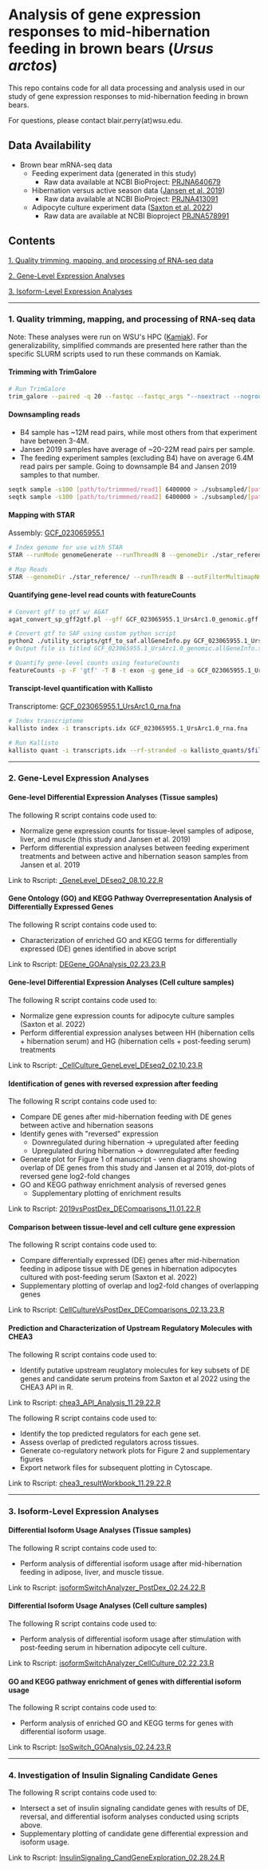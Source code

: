 # Analysis of gene expression responses to mid-hibernation feeding in brown bears (*Ursus arctos*)

This repo contains code for all data processing and analysis used in our study of gene expression responses to mid-hibernation feeding in brown bears.

For questions, please contact blair.perry(at)wsu.edu.

## Data Availability
- Brown bear mRNA-seq data 
	- Feeding experiment data (generated in this study)
		- Raw data available at NCBI BioProject: [PRJNA640679](https://www.ncbi.nlm.nih.gov/bioproject/?term=PRJNA640679)
	- Hibernation versus active season data ([Jansen et al. 2019](https://www.nature.com/articles/s42003-019-0574-4))
		- Raw data available at NCBI BioProject: [PRJNA413091](https://www.ncbi.nlm.nih.gov/bioproject/?term=PRJNA413091)
	- Adipocyte culture experiment data ([Saxton et al. 2022](https://www.cell.com/iscience/fulltext/S2589-0042(22)01356-6))
		- Raw data are available at NCBI Bioproject [PRJNA578991](https://www.ncbi.nlm.nih.gov/bioproject/PRJNA578991)

## Contents
[1. Quality trimming, mapping, and processing of RNA-seq data](#1-quality-trimming-mapping-and-processing-of-rna-seq-data)

[2. Gene-Level Expression Analyses](#2-gene-level-expression-analyses)

[3. Isoform-Level Expression Analyses](#3-isoform-level-expression-analyses)


---

### 1. Quality trimming, mapping, and processing of RNA-seq data

Note: These analyses were run on WSU's HPC ([Kamiak](https://hpc.wsu.edu/)). For generalizability, simplified commands are presented here rather than the specific SLURM scripts used to run these commands on Kamiak. 

#### Trimming with TrimGalore
```bash
# Run TrimGalore
trim_galore --paired -q 20 --fastqc --fastqc_args "--noextract --nogroup --outdir 2_TrimGalore/fastqc/" --stringency 5 --illumina --length 50 -o trimmed_reads/ --clip_R1 12 --clip_R2 12 [path/to/read1] [path/to/read2]
```

#### Downsampling reads
- B4 sample has ~12M read pairs, while most others from that experiment have between 3-4M.
- Jansen 2019 samples have average of ~20-22M read pairs per sample.
- The feeding experiment samples (excluding B4) have on average 6.4M read pairs per sample. Going to downsample B4 and Jansen 2019 samples to that number. 

```bash
seqtk sample -s100 [path/to/trimmmed/read1] 6400000 > ./subsampled/[path/to/trimmed/read1/subset]
seqtk sample -s100 [path/to/trimmmed/read2] 6400000 > ./subsampled/[path/to/trimmed/read2/subset]
```

#### Mapping with STAR
Assembly: [GCF_023065955.1](https://www.ncbi.nlm.nih.gov/assembly/GCF_023065955.1)

```bash
# Index genome for use with STAR
STAR --runMode genomeGenerate --runThreadN 8 --genomeDir ./star_reference --genomeFastaFiles GCF_023065955.1_UrsArc1.0_genomic.fna --sjdbGTFfile GCF_023065955.1_UrsArc1.0_genomic.gff

# Map Reads
STAR --genomeDir ./star_reference/ --runThreadN 8 --outFilterMultimapNmax 1 --twopassMode Basic --sjdbGTFfile GCF_023065955.1_UrsArc1.0_genomic.gff --readFilesCommand zcat --outSAMtype BAM SortedByCoordinate --outFileNamePrefix ./star_mapped/[output_prefix] --readFilesIn [path/to/file1] [path/to/file2]
```

#### Quantifying gene-level read counts with featureCounts

```bash
# Convert gff to gtf w/ AGAT
agat_convert_sp_gff2gtf.pl --gff GCF_023065955.1_UrsArc1.0_genomic.gff -o GCF_023065955.1_UrsArc1.0_genomic.gtf

# Convert gtf to SAF using custom python script 
python2 ./utility_scripts/gtf_to_saf.allGeneInfo.py GCF_023065955.1_UrsArc1.0_genomic.gtf exon
# Output file is titled GCF_023065955.1_UrsArc1.0_genomic.allGeneInfo.saf

# Quantify gene-level counts using featureCounts
featureCounts -p -F 'gtf' -T 8 -t exon -g gene_id -a GCF_023065955.1_UrsArc1.0_genomic.allGeneInfo.saf -o ./postDexExperiment_08.10.22.txt [path/to/star_mapped]/*.sortedByCoord.out.bam
```


#### Transcipt-level quantification with Kallisto
Transcriptome: [GCF_023065955.1_UrsArc1.0_rna.fna](https://ftp.ncbi.nlm.nih.gov/genomes/all/GCF/023/065/955/GCF_023065955.1_UrsArc1.0/GCF_023065955.1_UrsArc1.0_rna.fna.gz)

```bash
# Index transcriptome
kallisto index -i transcripts.idx GCF_023065955.1_UrsArc1.0_rna.fna

# Run Kallisto
kallisto quant -i transcripts.idx --rf-stranded -o kallisto_quants/$file_name [path/to/read1] [path/to/read2]
```


---

### 2. Gene-Level Expression Analyses

#### Gene-level Differential Expression Analyses (Tissue samples)

The following R script contains code used to:
-  Normalize gene expression counts for tissue-level samples of adipose, liver, and muscle (this study and Jansen et al. 2019)
-  Perform differential expression analyses between feeding experiment treatments and between active and hibernation season samples from Jansen et al. 2019

Link to Rscript: [_GeneLevel_DEseq2_08.10.22.R](https://github.com/blairperry/midhib_feeding_uarctos/blob/main/analysis/gene_level_rnaseq/_GeneLevel_DEseq2_08.10.22.R)

#### Gene Ontology (GO) and KEGG Pathway Overrepresentation Analysis of Differentially Expressed Genes

The following R script contains code used to:
- Characterization of enriched GO and KEGG terms for differentially expressed (DE) genes identified in above script

Link to Rscript: [DEGene_GOAnalysis_02.23.23.R](https://github.com/blairperry/midhib_feeding_uarctos/blob/main/analysis/gene_level_rnaseq/DEGene_GOAnalysis_02.23.23.R "DEGene_GOAnalysis_02.23.23.R")

#### Gene-level Differential Expression Analyses (Cell culture samples)

The following R script contains code used to:
-  Normalize gene expression counts for adipocyte culture samples (Saxton et al. 2022)
-  Perform differential expression analyses between HH (hibernation cells + hibernation serum) and HG (hibernation cells + post-feeding serum) treatments

Link to Rscript: [_CellCulture_GeneLevel_DEseq2_02.10.23.R](https://github.com/blairperry/midhib_feeding_uarctos/blob/main/analysis/gene_level_rnaseq/_CellCulture_GeneLevel_DEseq2_02.10.23.R "_CellCulture_GeneLevel_DEseq2_02.10.23.R")

#### Identification of genes with reversed expression after feeding

The following R script contains code used to:
-  Compare DE genes after mid-hibernation feeding with DE genes between active and hibernation seasons
-  Identify genes with "reversed" expression
	- Downregulated during hibernation -> upregulated after feeding
	- Upregulated during hibernation -> downregulated after feeding 
- Generate plot for Figure 1 of manuscript - venn diagrams showing overlap of DE genes from this study and Jansen et al 2019, dot-plots of reversed gene log2-fold changes
- GO and KEGG pathway enrichment analysis of reversed genes
	- Supplementary plotting of enrichment results

Link to Rscript: [2019vsPostDex_DEComparisons_11.01.22.R](https://github.com/blairperry/midhib_feeding_uarctos/blob/main/analysis/gene_level_rnaseq/2019vsPostDex_DEComparisons_11.01.22.R "2019vsPostDex_DEComparisons_11.01.22.R")

#### Comparison between tissue-level and cell culture gene expression 

The following R script contains code used to:
-  Compare differentially expressed (DE) genes after mid-hibernation feeding in adipose tissue with DE genes in hibernation adipocytes cultured with post-feeding serum (Saxton et al. 2022)
- Supplementary plotting of overlap and log2-fold changes of overlapping genes

Link to Rscript: [CellCultureVsPostDex_DEComparisons_02.13.23.R](https://github.com/blairperry/midhib_feeding_uarctos/blob/main/analysis/gene_level_rnaseq/CellCultureVsPostDex_DEComparisons_02.13.23.R "CellCultureVsPostDex_DEComparisons_02.13.23.R")

#### Prediction and Characterization of Upstream Regulatory Molecules with CHEA3

The following R script contains code used to:
-  Identify putative upstream reuglatory molecules for key subsets of DE genes and candidate serum proteins from Saxton et al 2022 using the CHEA3 API in R.

Link to Rscript: [chea3_API_Analysis_11.29.22.R](https://github.com/blairperry/midhib_feeding_uarctos/blob/main/analysis/gene_level_rnaseq/chea3_analyses/chea3_API_Analysis_11.29.22.R "chea3_API_Analysis_11.29.22.R")

The following R script contains code used to:
-  Identify the top predicted regulators for each gene set.
- Assess overlap of predicted regulators across tissues.
- Generate co-regulatory network plots for Figure 2 and supplementary figures
- Export network files for subsequent plotting in Cytoscape.

Link to Rscript: [chea3_resultWorkbook_11.29.22.R](https://github.com/blairperry/midhib_feeding_uarctos/blob/main/analysis/gene_level_rnaseq/chea3_analyses/chea3_resultWorkbook_11.29.22.R "chea3_resultWorkbook_11.29.22.R")


---

### 3. Isoform-Level Expression Analyses

#### Differential Isoform Usage Analyses (Tissue samples)

The following R script contains code used to:
-  Perform analysis of differential isoform usage after mid-hibernation feeding in adipose, liver, and muscle tissue. 

Link to Rscript: [isoformSwitchAnalyzer_PostDex_02.24.22.R](https://github.com/blairperry/midhib_feeding_uarctos/blob/main/analysis/isoform_level_rnaseq/isoformSwitchAnalyzer_PostDex_02.24.22.R "isoformSwitchAnalyzer_PostDex_02.24.22.R")

#### Differential Isoform Usage Analyses (Cell culture samples)

The following R script contains code used to:
-  Perform analysis of differential isoform usage after stimulation with post-feeding serum in hibernation adipocyte cell culture. 

Link to Rscript: [isoformSwitchAnalyzer_CellCulture_02.22.23.R](https://github.com/blairperry/midhib_feeding_uarctos/blob/main/analysis/isoform_level_rnaseq/isoformSwitchAnalyzer_CellCulture_02.22.23.R "isoformSwitchAnalyzer_CellCulture_02.22.23.R")

#### GO and KEGG pathway enrichment of genes with differential isoform usage

The following R script contains code used to:
-  Perform analysis of enriched GO and KEGG terms for genes with differential isoform usage. 

Link to Rscript: [IsoSwitch_GOAnalysis_02.24.23.R](https://github.com/blairperry/midhib_feeding_uarctos/blob/main/analysis/isoform_level_rnaseq/IsoSwitch_GOAnalysis_02.24.23.R "IsoSwitch_GOAnalysis_02.24.23.R")


---

### 4. Investigation of Insulin Signaling Candidate Genes

The following R script contains code used to:
-  Intersect a set of insulin signaling candidate genes with results of DE, reversal, and differential isoform analyses conducted using scripts above. 
- Supplementary plotting of candidate gene differential expression and isoform usage. 

Link to Rscript: [InsulinSignaling_CandGeneExploration_02.28.24.R](https://github.com/blairperry/midhib_feeding_uarctos/blob/main/analysis/insulin_genes/InsulinSignaling_CandGeneExploration_02.28.24.R "InsulinSignaling_CandGeneExploration_02.28.24.R")

